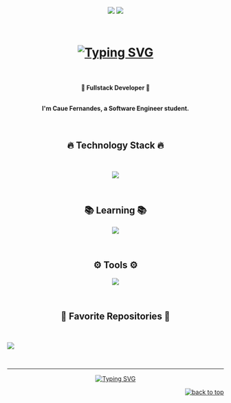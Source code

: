 
<!--  V I S I T S --->

<p align="center">
 <img src="https://badges.pufler.dev/visits/CaueFer/cauefer"/> 
 <img src="https://badges.pufler.dev/repos/CaueFer"/>
</p>
<!--- A N I M A T E D   T E X T --->

<br>
<h1 align="center">
<a href="https://git.io/typing-svg"><img src="https://readme-typing-svg.herokuapp.com?font=Roboto&size=32&duration=3000&pause=1000&color=70A5FD&center=true&vCenter=true&random=false&width=450&lines=Hi+there;I'm+Caue" alt="Typing SVG" /></a>
</h1>
<br>

<!--- A B O U T   M E --->

<h4 align="center">
🚀 Fullstack Developer 🚀<br><br>
    <p padding="0px 40px">
I'm Caue Fernandes,  a Software Engineer student. </p>
</h4>

<!--- TECHNOLOGY STACK --->
<br>
<h2 align="center">🔥 Technology Stack 🔥</h2>
<br>
<p align="center">
    <img src="https://skillicons.dev/icons?i=js,ts,cs,nodejs,mongo,mysql,angular,bootstrap,python" />
    <br>
  </a>
</p><br>

<h2 align="center">📚 Learning 📚</h2>
<p align="center">
  <a href="https://skillicons.dev">
    <img src="https://skillicons.dev/icons?i=aws,googlecloud,docker,postgresql,nextjs" />
  </a>
</p><br>

<h2 align="center">⚙️ Tools ⚙️</h2>
<p align="center">
  <a href="https://skillicons.dev">
    <img src="https://skillicons.dev/icons?i=git,github,vscode,figma" />
  </a>
</p><br>

<!--- Last Stars Display --->

<h2 align="center">🌟 Favorite Repositories 🌟</h2>
<br>
<p align="center">
  <div align="center" style="display: flex; flex-direction: column;">
  <img src="https://badges.pufler.dev/last-stars/CaueFer?count=3&padding=15&perRow=3" />
  </div>
</p>
<br>
<hr>
<!--- G R E E T I N G   T E X T   A N D   I M A G E --->

<div align="center">
    <a href="https://git.io/typing-svg"><img src="https://readme-typing-svg.herokuapp.com?font=roboto&duration=4000&pause=1000&color=70A5FD&center=true&vCenter=true&random=false&width=435&lines=See+u+next+time" alt="Typing SVG" /></a>
    </a>
</div>

<p align="right"><a href="#top"><img src="https://img.shields.io/static/v1?label&message=back+to+top&color=70A5FDFF&style=flat&logo" alt="back to top" /></a></p>
